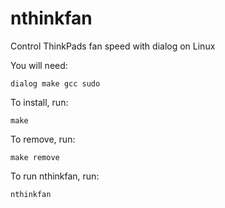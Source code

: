 # nthinkfan
Control ThinkPads fan speed with dialog on Linux

You will need:
````
dialog make gcc sudo
````

To install, run:
````
make
````

To remove, run:
````
make remove
````

To run nthinkfan, run:
```
nthinkfan
```
